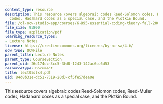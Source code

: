 ```yaml
---
content_type: resource
description: This resource covers algebraic codes Reed-Solomon codes, Reed-Muller
  codes, Hadamard codes as a special case, and the Plotkin Bound.
file: /ol-ocw-studio-app/courses/6-895-essential-coding-theory-fall-2004/84d8b31edc51751920d3cf5fe57dea0e_lect05slx4.pdf
file_size: 95800
file_type: application/pdf
learning_resource_types:
- Lecture Notes
license: https://creativecommons.org/licenses/by-nc-sa/4.0/
ocw_type: OCWFile
parent_title: Lecture Notes
parent_type: CourseSection
parent_uid: 26d174dc-3cc5-30d8-1243-142ac6dc6d53
resourcetype: Document
title: lect05slx4.pdf
uid: 84d8b31e-dc51-7519-20d3-cf5fe57dea0e
---
```

This resource covers algebraic codes Reed-Solomon codes, Reed-Muller codes, Hadamard codes as a special case, and the Plotkin Bound.